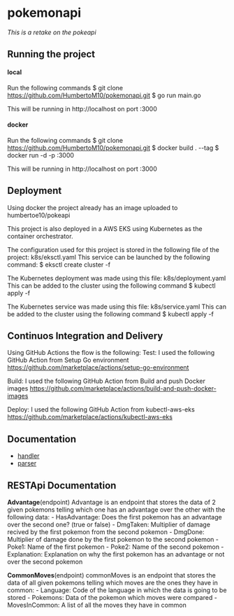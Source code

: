 # pokemonapi
*This is a retake on the pokeapi*

## Running the project
#### local
Run the following commands
    $ git clone https://github.com/HumbertoM10/pokemonapi.git
    $ go run main.go

This will be running in http://localhost on port :3000

#### docker
Run the following commands
    $ git clone https://github.com/HumbertoM10/pokemonapi.git
    $ docker build . --tag <tag-name>
    $ docker run -d -p <desired-port>:3000 <tag-name>

This will be running in http://localhost on port :3000

## Deployment
Using docker the project already has an image uploaded to humbertoe10/pokeapi

This project is also deployed in a AWS EKS using Kubernetes as the container orchestrator.

The configuration used for this project is stored in the following file of the project: k8s/eksctl.yaml
This service can be launched by the following command:
    $ eksctl create cluster -f <file>

The Kubernetes deployment was made using this file: k8s/deployment.yaml
This can be added to the cluster using the following command
    $ kubectl apply -f <file>

The Kubernetes service was made using this file: k8s/service.yaml
This can be added to the cluster using the following command
    $ kubectl apply -f <file>
       
## Continuos Integration and Delivery
Using GitHub Actions the flow is the following:
Test: I used the following GitHub Action from Setup Go environment
https://github.com/marketplace/actions/setup-go-environment

Build: I used the following GitHub Action from Build and push Docker images
https://github.com/marketplace/actions/build-and-push-docker-images

Deploy: I used the following GitHub Action from kubectl-aws-eks
https://github.com/marketplace/actions/kubectl-aws-eks

## Documentation
- [handler](https://github.com/HumbertoM10/pokemonapi/blob/master/documentation/handler.md)
- [parser](https://github.com/HumbertoM10/pokemonapi/blob/master/documentation/parser.md)

## RESTApi Documentation
**Advantage**(endpoint)
Advantage is an endpoint that stores the data of 2 given pokemons telling which one has an advantage over the other with the following data:
	- HasAdvantage:	Does the first pokemon has an advantage over the second one? (true or false)
	- DmgTaken:		Multiplier of damage recived by the first pokemon from the second pokemon
	- DmgDone:		Multiplier of damage done by the first pokemon to the second pokemon
	- Poke1:		Name of the first pokemon
	- Poke2:		Name of the second pokemon
	- Explanation:	Explanation on why the first pokemon has an advantage or not over the second pokemon

**CommonMoves**(endpoint)
commonMoves is an endpoint that stores the data of all given pokemons telling which moves are the ones they have in common:
	- Language:			Code of the language in which the data is going to be stored
	- Pokemons:			Data of the pokemon which moves were compared
	- MovesInCommon:	A list of all the moves they have in common
